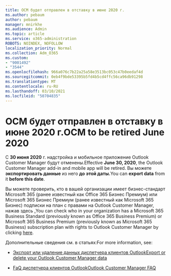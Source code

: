 ```yaml
---
title: OCM будет отправлен в отставку в июне 2020 г.
ms.author: pebaum
author: pebaum
manager: mnirkhe
ms.audience: Admin
ms.topic: article
ms.service: o365-administration
ROBOTS: NOINDEX, NOFOLLOW
localization_priority: Normal
ms.collection: Adm_O365
ms.custom:
- "9001492"
- "3544"
ms.openlocfilehash: 966a076c7b22a25a58e3513bc053c47b0eedaf4d
ms.sourcegitcommit: 0eb4f9bde53395b5fd4b5cd4ffc56ca96db91298
ms.translationtype: MT
ms.contentlocale: ru-RU
ms.lasthandoff: 03/10/2021
ms.locfileid: "50704835"
---
```

# <a name="ocm-to-be-retired-june-2020"></a><span data-ttu-id="631ce-102">OCM будет отправлен в отставку в июне 2020 г.</span><span class="sxs-lookup"><span data-stu-id="631ce-102">OCM to be retired June 2020</span></span>


<span data-ttu-id="631ce-103">С **30 июня 2020** г. надстройка и мобильное приложение Outlook Customer Manager будут отменены.</span><span class="sxs-lookup"><span data-stu-id="631ce-103">Effective **June 30, 2020**, the Outlook Customer Manager add-in and mobile app will be retired.</span></span> <span data-ttu-id="631ce-104">Вы можете **экспортировать данные** из него **до этой даты.**</span><span class="sxs-lookup"><span data-stu-id="631ce-104">You can  **export data**  from it  **before this date**.</span></span>  

<span data-ttu-id="631ce-105">Вы можете проверить, кто в вашей организации имеет бизнес-стандарт Microsoft 365 (ранее известный как Office 365 Бизнес Премиум) или Microsoft 365 Бизнес Премиум (ранее известный как Microsoft 365 Бизнес) подписки на план с правами на Outlook Customer Manager, нажав здесь [.](https://admin.microsoft.com/AdminPortal/Home?ref=/users)</span><span class="sxs-lookup"><span data-stu-id="631ce-105">You can check who in your organization has a Microsoft 365 Business Standard (previously known as Office 365 Business Premium) or Microsoft 365 Business Premium (previously known as Microsoft 365 Business) subscription plan with rights to Outlook Customer Manager by clicking [here](https://admin.microsoft.com/AdminPortal/Home?ref=/users).</span></span>

<span data-ttu-id="631ce-106">Дополнительные сведения см. в статьях:</span><span class="sxs-lookup"><span data-stu-id="631ce-106">For more information, see:</span></span>

- [<span data-ttu-id="631ce-107">Экспорт или удаление данных диспетчера клиентов Outlook</span><span class="sxs-lookup"><span data-stu-id="631ce-107">Export or delete your Outlook Customer Manager data</span></span>](https://support.office.com/article/1a421cb4-e8de-4b44-bfb8-710b92820439)

- [<span data-ttu-id="631ce-108">FaQ диспетчера клиентов Outlook</span><span class="sxs-lookup"><span data-stu-id="631ce-108">Outlook Customer Manager FAQ</span></span>](https://techcommunity.microsoft.com/t5/outlook-customer-manager/faq-frequently-asked-questions-about-outlook-customer-manager/m-p/29680)
